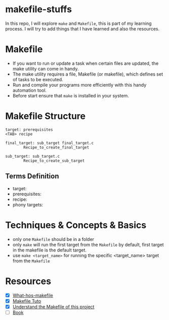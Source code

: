 # makefile-stuffs

In this repo, I will explore `make` and `Makefile`, this is part of my learning process. I will try to add things that I have learned and also the resources. 

# Makefile

- If you want to run or update a task when certain files are updated, the make utility can come in handy. 
- The make utility requires a file, Makefile (or makefile), which defines set of tasks to be executed. 
- Run and compile your programs more efficiently with this handy automation tool. 
- Before start ensure that `make` is installed in your system.

# Makefile Structure

```shell script
target: prerequisites
<TAB> recipe
```

```shell script
final_target: sub_target final_target.c
        Recipe_to_create_final_target

sub_target: sub_target.c
        Recipe_to_create_sub_target
```

## Terms Definition

* target: 
* prerequisites: 
* recipe: 
* phony targets: 


# Techniques & Concepts & Basics

- only one `Makefile` should be in a folder
- only `make` will run the first target from the `Makefile` by default, first target in the makefile is the default target.
- use `make <target_name>` for running the specific <target_name> target from the `Makefile` 


# Resources

- [x] [What-hos-makefile](https://opensource.com/article/18/8/what-how-makefile)
- [x] [Makefile Tuto](https://makefiletutorial.com/#static-pattern-rules)
- [x] [Understand the Makefile of this project](https://github.com/thockin/go-build-template)
- [ ] [Book](https://www.gnu.org/software/make/manual/html_node/index.html)